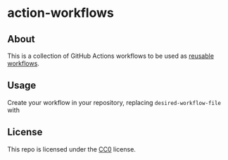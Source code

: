# action-workflows

## About

This is a collection of GitHub Actions workflows to be used as [reusable workflows](https://docs.github.com/en/actions/using-workflows/reusing-workflows).

## Usage

Create your workflow in your repository, replacing `desired-workflow-file` with

## License

This repo is licensed under the [CC0](LICENSE.md) license.
